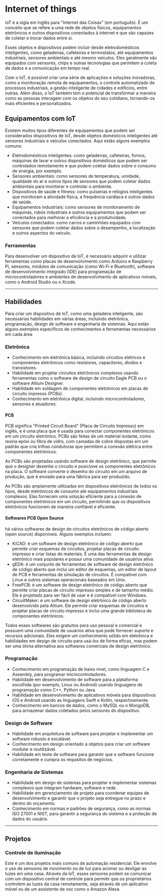 # Internet of things

IoT é a sigla em inglês para "Internet das Coisas" (em português). É um conceito que se refere a uma rede de objetos físicos, equipamentos eletrônicos e outros dispositivos conectados à internet e que são capazes de coletar e trocar dados entre si.

Esses objetos e dispositivos podem incluir desde eletrodomésticos inteligentes, como geladeiras, cafeteiras e termostatos, até equipamentos industriais, sensores ambientais e até mesmo veículos. Eles geralmente são equipados com sensores, chips e outras tecnologias que permitem a coleta de dados e a comunicação em tempo real.

Com o IoT, é possível criar uma série de aplicações e soluções inovadoras, como a monitoração remota de equipamentos, o controle automatizado de processos industriais, a gestão inteligente de cidades e edifícios, entre outras. Além disso, o IoT também tem o potencial de transformar a maneira como as pessoas interagem com os objetos do seu cotidiano, tornando-os mais eficientes e personalizados.

## Equipamentos com IoT

Existem muitos tipos diferentes de equipamentos que podem ser considerados dispositivos de IoT, desde objetos domésticos inteligentes até sensores industriais e veículos conectados. Aqui estão alguns exemplos comuns:

- Eletrodomésticos inteligentes: como geladeiras, cafeteiras, fornos, máquinas de lavar e outros dispositivos domésticos que podem ser controlados remotamente e que podem coletar dados sobre o consumo de energia, por exemplo.
- Sensores ambientais: como sensores de temperatura, umidade, qualidade do ar e outros tipos de sensores que podem coletar dados ambientais para monitorar e controlar o ambiente.
- Dispositivos de saúde e fitness: como pulseiras e relógios inteligentes que monitoram a atividade física, a frequência cardíaca e outros dados de saúde.
- Equipamentos industriais: como sensores de monitoramento de máquinas, robôs industriais e outros equipamentos que podem ser conectados para melhorar a eficiência e a produtividade.
- Veículos conectados: como carros e caminhões equipados com sensores que podem coletar dados sobre o desempenho, a localização e outros aspectos do veículo.

### Ferramentas

Para desenvolver um dispositivo de IoT, é necessário adquirir e utilizar ferramentas como placas de desenvolvimento como Arduino e Raspberry Pi, sensores, módulos de comunicação (como Wi-Fi e Bluetooth), software de desenvolvimento integrado (IDE) para programação de microcontroladores e ambientes de desenvolvimento de aplicativos móveis, como o Android Studio ou o Xcode.

------

## Habilidades

Para criar um dispositivo de IoT, como uma geladeira inteligente, são necessárias habilidades em várias áreas, incluindo eletrônica, programação, design de software e engenharia de sistemas. Aqui estão alguns exemplos específicos de conhecimentos e ferramentas necessários em cada área

### Eletrônica

- Conhecimento em eletrônica básica, incluindo circuitos elétricos e componentes eletrônicos como resistores, capacitores, diodos e transistores.
- Habilidade em projetar circuitos eletrônicos complexos usando ferramentas como o software de design de circuito Eagle PCB ou o software Altium Designer.
- Habilidade em soldagem de componentes eletrônicos em placas de circuito impresso (PCBs).
- Conhecimento em eletrônica digital, incluindo microcontroladores, sensores e atuadores.

#### PCB

PCB significa "Printed Circuit Board" (Placa de Circuito Impresso) em inglês, e é uma placa que é usada para conectar componentes eletrônicos em um circuito eletrônico. PCBs são feitas de um material isolante, como resina epóxi ou fibra de vidro, com camadas de cobre dispostas em um padrão que cria trilhas condutoras que permitem a conexão elétrica entre componentes eletrônicos.

As PCBs são projetadas usando software de design eletrônico, que permite que o designer desenhe o circuito e posicione os componentes eletrônicos na placa. O software converte o desenho do circuito em um arquivo de produção, que é enviado para uma fábrica para ser produzido.

As PCBs são amplamente utilizadas em dispositivos eletrônicos de todos os tipos, desde eletrônicos de consumo até equipamentos industriais complexos. Elas fornecem uma solução eficiente para a conexão de componentes eletrônicos em um circuito, permitindo que os dispositivos eletrônicos funcionem de maneira confiável e eficiente.

#### Softwares PCB Open Source

há vários softwares de design de circuitos eletrônicos de código aberto (open source) disponíveis. Alguns exemplos incluem:

- KiCAD: é um software de design eletrônico de código aberto que permite criar esquemas de circuitos, projetar placas de circuito impresso e criar listas de materiais. É uma das ferramentas de design eletrônico mais populares e possui uma comunidade de usuários ativa.
- gEDA: é um conjunto de ferramentas de software de design eletrônico de código aberto que inclui um editor de esquemas, um editor de layout de PCB e ferramentas de simulação de circuitos. É compatível com Linux e outros sistemas operacionais baseados em Unix.
- FreePCB: é um software de design eletrônico de código aberto que permite criar placas de circuito impresso simples e de tamanho médio. Ele é projetado para ser fácil de usar e é compatível com Windows.
- CircuitMaker: é um software de design eletrônico de código aberto desenvolvido pela Altium. Ele permite criar esquemas de circuitos e projetar placas de circuito impresso e inclui uma grande biblioteca de componentes eletrônicos.

Todos esses softwares são gratuitos para uso pessoal e comercial e possuem uma comunidade de usuários ativa que pode fornecer suporte e recursos adicionais. Eles exigem um conhecimento sólido em eletrônica e habilidades em design de circuito para usá-los de forma eficaz, mas podem ser uma ótima alternativa aos softwares comerciais de design eletrônico.

### Programação

- Conhecimento em programação de baixo nível, como linguagem C e Assembly, para programar microcontroladores.
- Habilidade em desenvolvimento de software para a plataforma escolhida (por exemplo, Linux ou Android) usando linguagens de programação como C++, Python ou Java.
- Habilidade em desenvolvimento de aplicativos móveis para dispositivos iOS e Android usando as linguagens Swift e Kotlin, respectivamente.
- Conhecimento em bancos de dados, como o MySQL ou o MongoDB, para armazenar dados coletados pelos sensores do dispositivo.

### Design de Software

- Habilidade em arquitetura de software para projetar e implementar um software robusto e escalável.
- Conhecimento em design orientado a objetos para criar um software modular e reutilizável.
- Habilidade em teste de software para garantir que o software funcione corretamente e cumpra os requisitos de negócios.

### Engenharia de Sistemas

- Habilidade em design de sistemas para projetar e implementar sistemas complexos que integram hardware, software e rede.
- Habilidade em gerenciamento de projeto para coordenar equipes de desenvolvimento e garantir que o projeto seja entregue no prazo e dentro do orçamento.
- Conhecimento em normas e padrões de segurança, como as normas ISO 27001 e NIST, para garantir a segurança do sistema e a proteção de dados do usuário.

------

## Projetos 

### Controle de iluminação

Este é um dos projetos mais comuns de automação residencial. Ele envolve o uso de sensores de movimento ou de luz para acionar ou desligar as luzes em uma casa. Através da IoT, esses sensores podem se comunicar com um dispositivo central de controle para permitir que os proprietários controlem as luzes da casa remotamente, seja através de um aplicativo móvel ou de um assistente de voz como o Amazon Alexa.